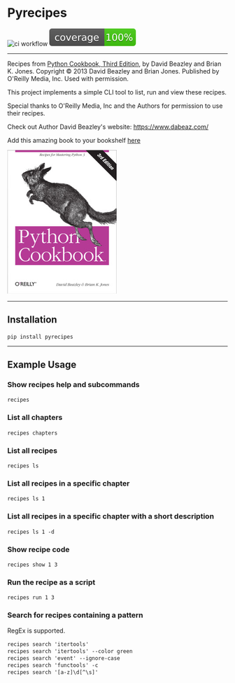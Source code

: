 # Pyrecipes

![ci workflow](https://github.com/ChrisA87/pyrecipes/actions/workflows/ci.yml/badge.svg)
![coverage-badge](https://raw.githubusercontent.com/ChrisA87/pyrecipes/aa37d4757dd7ecbc0b1f2ec93eeb55165be12307/coverage.svg)

---

Recipes from [Python Cookbook, Third Edition](https://www.oreilly.com/library/view/python-cookbook-3rd/9781449357337/), by David Beazley and Brian K. Jones. Copyright © 2013 David Beazley and Brian Jones. Published by O'Reilly Media, Inc. Used with permission.

This project implements a simple CLI tool to list, run and view these recipes.

Special thanks to O'Reilly Media, Inc and the Authors for permission to use their recipes.

Check out Author David Beazley's website: https://www.dabeaz.com/

Add this amazing book to your bookshelf [here](https://www.amazon.co.uk/Python-Cookbook-David-Beazley/dp/1449340377/ref=sr_1_1?crid=1OU8UMUB7WGMI&keywords=python+cookbook&qid=1699549493&s=books&sprefix=python+cookbook%2Cstripbooks%2C279&sr=1-1)

[![Python Cookbook](./imgs/python-cookbook-cover.jpeg)](https://www.amazon.co.uk/Python-Cookbook-David-Beazley/dp/1449340377/ref=sr_1_1?crid=1OU8UMUB7WGMI&keywords=python+cookbook&qid=1699549493&s=books&sprefix=python+cookbook%2Cstripbooks%2C279&sr=1-1)

---

## Installation

```
pip install pyrecipes
```

---

## Example Usage

### Show recipes help and subcommands
```
recipes
```

### List all chapters
```
recipes chapters
```

### List all recipes
```
recipes ls
```

### List all recipes in a specific chapter
```
recipes ls 1
```

### List all recipes in a specific chapter with a short description
```
recipes ls 1 -d
```

### Show recipe code
```
recipes show 1 3
```

### Run the recipe as a script
```
recipes run 1 3
```

### Search for recipes containing a pattern
RegEx is supported.
```
recipes search 'itertools'
recipes search 'itertools' --color green
recipes search 'event' --ignore-case
recipes search 'functools' -c
recipes search '[a-z]\d[^\s]'
```
